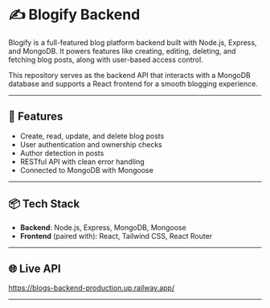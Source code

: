 # ✍️ Blogify Backend

Blogify is a full-featured blog platform backend built with Node.js, Express, and MongoDB. It powers features like creating, editing, deleting, and fetching blog posts, along with user-based access control.

This repository serves as the backend API that interacts with a MongoDB database and supports a React frontend for a smooth blogging experience.

---

## 🚀 Features

- Create, read, update, and delete blog posts  
- User authentication and ownership checks  
- Author detection in posts  
- RESTful API with clean error handling  
- Connected to MongoDB with Mongoose

---

## 📦 Tech Stack

- **Backend**: Node.js, Express, MongoDB, Mongoose  
- **Frontend** (paired with): React, Tailwind CSS, React Router

---

## 🌐 Live API

https://blogs-backend-production.up.railway.app/



---


